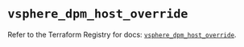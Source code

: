 # `vsphere_dpm_host_override`

Refer to the Terraform Registry for docs: [`vsphere_dpm_host_override`](https://registry.terraform.io/providers/hashicorp/vsphere/2.12.0/docs/resources/dpm_host_override).
